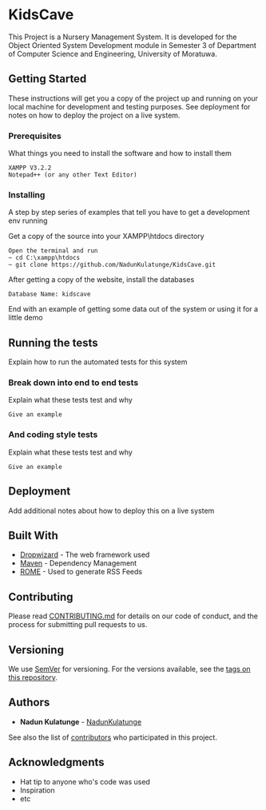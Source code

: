 # KidsCave

This Project is a Nursery Management System. It is developed for the Object Oriented System Development module in Semester 3 of Department of Computer Science and Engineering, University of Moratuwa.

## Getting Started

These instructions will get you a copy of the project up and running on your local machine for development and testing purposes. See deployment for notes on how to deploy the project on a live system.

### Prerequisites

What things you need to install the software and how to install them

```
XAMPP V3.2.2
Notepad++ (or any other Text Editor)
```

### Installing

A step by step series of examples that tell you have to get a development env running

Get a copy of the source into your XAMPP\htdocs directory 

```
Open the terminal and run 
~ cd C:\xampp\htdocs
~ git clone https://github.com/NadunKulatunge/KidsCave.git
```

After getting a copy of the website, install the databases

```
Database Name: kidscave
```

End with an example of getting some data out of the system or using it for a little demo

## Running the tests

Explain how to run the automated tests for this system

### Break down into end to end tests

Explain what these tests test and why

```
Give an example
```

### And coding style tests

Explain what these tests test and why

```
Give an example
```

## Deployment

Add additional notes about how to deploy this on a live system

## Built With

* [Dropwizard](http://www.dropwizard.io/1.0.2/docs/) - The web framework used
* [Maven](https://maven.apache.org/) - Dependency Management
* [ROME](https://rometools.github.io/rome/) - Used to generate RSS Feeds

## Contributing

Please read [CONTRIBUTING.md](https://gist.github.com/PurpleBooth/b24679402957c63ec426) for details on our code of conduct, and the process for submitting pull requests to us.

## Versioning

We use [SemVer](http://semver.org/) for versioning. For the versions available, see the [tags on this repository](https://github.com/your/project/tags). 

## Authors

* **Nadun Kulatunge** - [NadunKulatunge](https://github.com/NadunKulatunge)

See also the list of [contributors](https://github.com/NadunKulatunge/KidsCave/graphs/contributors) who participated in this project.

## Acknowledgments

* Hat tip to anyone who's code was used
* Inspiration
* etc


